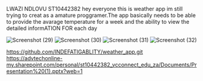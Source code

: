 LWAZI NDLOVU 
ST10442382
hey everyone this is weather app im still trying to creat as a amature proggramer.The app basically needs to be able to provide the 
avarage temperature for a week and the ability to view the detailed informATION FOR each day

![Screenshot (29)](https://github.com/INDEFATIGABLITY/my_weather_app/assets/165767725/0a80e5ed-de7c-4a39-8f04-e93920de5f1a)
![Screenshot (30)](https://github.com/INDEFATIGABLITY/my_weather_app/assets/165767725/f9789ef1-ceca-403d-a18c-b460c7f8929c)
![Screenshot (31)](https://github.com/INDEFATIGABLITY/my_weather_app/assets/165767725/b160c010-0f65-4cdc-a31b-84767fe84f70)
![Screenshot (32)](https://github.com/INDEFATIGABLITY/my_weather_app/assets/165767725/db219a6c-5eb2-4f23-8045-60ea0aadc29d)


https://github.com/INDEFATIGABLITY/weather_app.git
https://advtechonline-my.sharepoint.com/personal/st10442382_vcconnect_edu_za/Documents/Presentation%20(1).pptx?web=1
